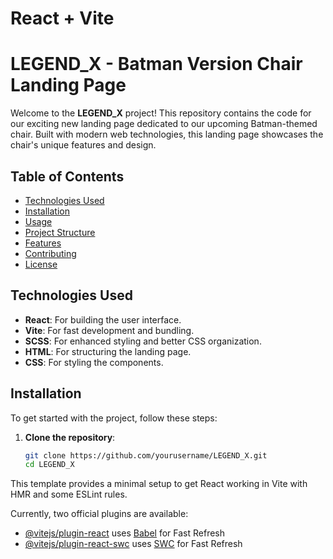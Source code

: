 




# React + Vite

# LEGEND_X - Batman Version Chair Landing Page

Welcome to the **LEGEND_X** project! This repository contains the code for our exciting new landing page dedicated to our upcoming Batman-themed chair. Built with modern web technologies, this landing page showcases the chair's unique features and design.

## Table of Contents

- [Technologies Used](#technologies-used)
- [Installation](#installation)
- [Usage](#usage)
- [Project Structure](#project-structure)
- [Features](#features)
- [Contributing](#contributing)
- [License](#license)

## Technologies Used

- **React**: For building the user interface.
- **Vite**: For fast development and bundling.
- **SCSS**: For enhanced styling and better CSS organization.
- **HTML**: For structuring the landing page.
- **CSS**: For styling the components.

## Installation

To get started with the project, follow these steps:

1. **Clone the repository**:
   ```bash
   git clone https://github.com/yourusername/LEGEND_X.git
   cd LEGEND_X


This template provides a minimal setup to get React working in Vite with HMR and some ESLint rules.

Currently, two official plugins are available:

- [@vitejs/plugin-react](https://github.com/vitejs/vite-plugin-react/blob/main/packages/plugin-react/README.md) uses [Babel](https://babeljs.io/) for Fast Refresh
- [@vitejs/plugin-react-swc](https://github.com/vitejs/vite-plugin-react-swc) uses [SWC](https://swc.rs/) for Fast Refresh
